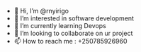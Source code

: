 - 👋 Hi, I’m @rnyirigo
- 👀 I’m interested in software development
- 🌱 I’m currently learning Devops
- 💞️ I’m looking to collaborate on ur project
- 📫 How to reach me : +250785926960

<!---
rnyirigo/rnyirigo is a ✨ special ✨ repository because its `README.md` (this file) appears on your GitHub profile.
You can click the Preview link to take a look at your changes.
--->
